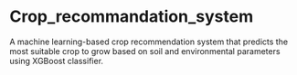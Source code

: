 # Crop_recommandation_system
A machine learning-based crop recommendation system that predicts the most suitable crop to grow based on soil and environmental parameters using XGBoost classifier.
